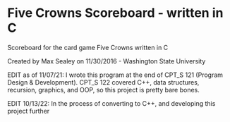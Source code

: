 # Five Crowns Scoreboard - written in C
Scoreboard for the card game Five Crowns written in C


Created by Max Sealey on 11/30/2016 - Washington State University

EDIT as of 11/07/21: I wrote this program at the end of CPT_S 121 (Program Design & Development). CPT_S 122 covered C++, data structures, recursion, graphics, and OOP, so this project is pretty bare bones.

EDIT 10/13/22: In the process of converting to C++, and developing this project further

